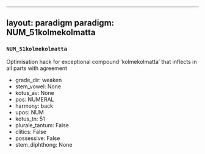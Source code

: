
---
layout: paradigm
paradigm: NUM_51kolmekolmatta
---
### ` NUM_51kolmekolmatta `

Optimisation hack for exceptional compound ’kolmekolmatta’ that inflects in all parts with agreement
* grade_dir: weaken
* stem_vowel: None
* kotus_av: None
* pos: NUMERAL
* harmony: back
* upos: NUM
* kotus_tn: 51
* plurale_tantum: False
* clitics: False
* possessive: False
* stem_diphthong: None
